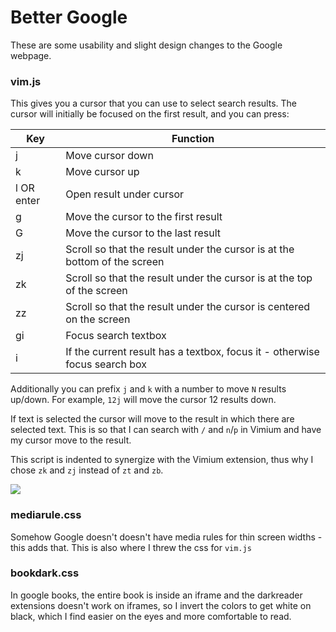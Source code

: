 # Better Google

These are some usability and slight design changes to the Google webpage.

### vim.js

This gives you a cursor that you can use to select search results. The cursor will initially be focused on the first result, and you can press:

| Key        | Function                                                                   |
| --         | -                                                                          |
| j          | Move cursor down                                                           |
| k          | Move cursor up                                                             |
| l OR enter | Open result under cursor                                                   |
| g          | Move the cursor to the first result                                        |
| G          | Move the cursor to the last result                                         |
| zj         | Scroll so that the result under the cursor is at the bottom of the screen  |
| zk         | Scroll so that the result under the cursor is at the top of the screen     |
| zz         | Scroll so that the result under the cursor is centered on the screen       |
| gi         | Focus search textbox                                                       |
| i          | If the current result has a textbox, focus it - otherwise focus search box |

Additionally you can prefix `j` and `k` with a number to move `N` results up/down. For example, `12j` will move the cursor 12 results down.

If text is selected the cursor will move to the result in which there are selected text. This is so that I can search with `/` and `n`/`p` in Vimium and have my cursor move to the result.

This script is indented to synergize with the Vimium extension, thus why I chose `zk` and `zj` instead of `zt` and `zb`.

![](vim.gif)

### mediarule.css

Somehow Google doesn't doesn't have media rules for thin screen widths - this adds that. This is also where I threw the css for `vim.js`


### bookdark.css

In google books, the entire book is inside an iframe and the darkreader extensions doesn't work on iframes, so I invert the colors to get white on black, which I find easier on the eyes and more comfortable to read.
